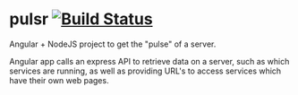 # pulsr [![Build Status](http://alserv:8080/job/alecc08/job/pulsr/job/master/badge/icon?style=plastic)](http://alserv:8080/job/alecc08/job/pulsr/job/master/)

Angular + NodeJS project to get the "pulse" of a server.

Angular app calls an express API to retrieve data on a server, such as which services are running, as well as providing URL's to access services which have their own web pages.
